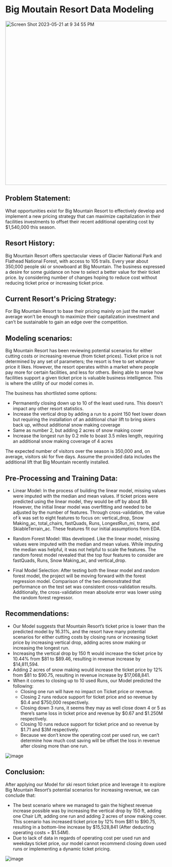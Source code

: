 # Big Moutain Resort Data Modeling

<img width="512" alt="Screen Shot 2023-05-21 at 9 34 55 PM" src="https://github.com/carriexu111/Big_Moutain/assets/115129335/48707cf7-83fe-41e5-ab3e-3f56b61a97b6">

## Problem Statement:
What opportunities exist for Big Mountain Resort to effectively develop and implement a new pricing strategy that can maximize capitalization in their facilities investments to offset their recent additional operating cost by $1,540,000 this season.

## Resort History:
Big Mountain Resort offers spectacular views of Glacier National Park and Flathead National Forest, with access to 105 trails. Every year about 350,000 people ski or snowboard at Big Mountain. The business expressed a desire for some guidance on how to select a better value for their ticket price. by considering number of changes hoping to reduce cost without reducing ticket price or increasing ticket price.

## Current Resort's Pricing Strategy:

For Big Mountain Resort to base their pricing mainly on just the market average won’t be enough to maximize their capitalization investment and can’t be sustainable to gain an edge over the competition.

## Modeling scenarios:
Big Mountain Resort has been reviewing potential scenarios for either cutting costs or increasing revenue (from ticket prices). Ticket price is not determined by any set of parameters; the resort is free to set whatever price it likes. However, the resort operates within a market where people pay more for certain facilities, and less for others. Being able to sense how facilities support a given ticket price is valuable business intelligence. This is where the utility of our model comes in.

The business has shortlisted some options:

* Permanently closing down up to 10 of the least used runs. This doesn't impact any other resort statistics.
* Increase the vertical drop by adding a run to a point 150 feet lower down but requiring the installation of an additional chair lift to bring skiers back up, without additional snow making coverage
* Same as number 2, but adding 2 acres of snow making cover
* Increase the longest run by 0.2 mile to boast 3.5 miles length, requiring an additional snow making coverage of 4 acres

The expected number of visitors over the season is 350,000 and, on average, visitors ski for five days. Assume the provided data includes the additional lift that Big Mountain recently installed.

## Pre-Processing and Training Data:

* Linear Model: In the process of building the linear model, missing values were imputed with the median and mean values. If ticket prices were predicted using the linear model, they would be off by about $9. However, the initial linear model was overfitting and needed to be adjusted by the number of features. Through cross-validation, the value of k was set to eight features to focus on: vertical_drop, Snow Making_ac, total_chairs, fastQuads, Runs, LongestRun_mi, trams, and SkiableTerrain_ac. These features fit our initial assumptions from EDA.

* Random Forest Model: Was developed. Like the linear model, missing values were imputed with the median and mean values. While imputing the median was helpful, it was not helpful to scale the features. The random forest model revealed that the top four features to consider are fastQuads, Runs, Snow Making_ac, and vertical_drop.

* Final Model Selection: After testing both the linear model and random forest model, the project will be moving forward with the forest regression model. Comparison of the two demonstrated that performance on the test set was consistent cross-validation results. Additionally, the cross-validation mean absolute error was lower using the random forest regressor.

## Recommendations:

* Our Model suggests that Mountain Resort’s ticket price is lower than the predicted model by 16.31%, and the resort have many potential scenarios for either cutting costs by closing runs or increasing ticket price by increasing vertical drop, adding acres snow making or increasing the longest run.
* Increasing the vertical drop by 150 ft would increase the ticket price by 10.44% from $81 to $89.46, resulting in revenue increase by $14,811,594.
* Adding 2 acres of snow making would increase the ticket price by 12% from $81 to $90.75, resulting in revenue increase by $17,068,841.
* When it comes to closing up to 10 used Runs, our Model predicted the following:
  * Closing one run will have no impact on Ticket price or revenue.
  * Closing 2 runs reduce support for ticket price and so revenue by $0.4 and $750,000 respectively.
  * Closing down 3 runs, it seems they may as well close down 4 or 5 as there’s same loss in ticket price and revenue by $0.67 and $1.250M respectively.
  * Closing 10 runs reduce support for ticket price and so revenue by $1.71 and $3M respectively.
  * Because we don’t know the operating cost per used run, we can’t determine how much cost saving will be offset the loss in revenue after closing more than one run.
 
 ![image](https://github.com/carriexu111/Big_Moutain/assets/115129335/8f5e15ba-c736-499d-a928-ad3a21b36dcd)
 
 ## Conclusion:
 
 After applying our Model for ski resort ticket price and leverage it to explore Big Mountain Resort’s potential scenarios for increasing revenue, we can conclude that:

* The best scenario where we managed to gain the highest revenue increase possible was by increasing the vertical drop by 150 ft, adding one Chair Lift, adding one run and adding 2 acres of snow making cover. This scenario has increased ticket price by 12% from $81 to $90.75, resulting in a bottom-line increase by $15,528,841 (After deducting operating costs = $1.54M).
* Due to lack of data in regards of operating cost per used run and weekdays ticket price, our model cannot recommend closing down used runs or implementing a dynamic ticket pricing.

![image](https://github.com/carriexu111/Big_Moutain/assets/115129335/c038a79d-c3c9-4013-bf9b-75981a42b6a9)

